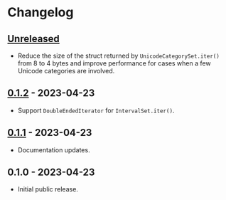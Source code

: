 # Changelog

## [Unreleased]

- Reduce the size of the struct returned by `UnicodeCategorySet.iter()` from 8 to 4 bytes and improve performance for
  cases when a few Unicode categories are involved.

## [0.1.2] - 2023-04-23

- Support `DoubleEndedIterator` for `IntervalSet.iter()`.

## [0.1.1] - 2023-04-23

- Documentation updates.

## 0.1.0 - 2023-04-23

- Initial public release.

[Unreleased]: https://github.com/Stranger6667/unicode-intervals/compare/rust-v0.1.2...HEAD
[0.1.2]: https://github.com/Stranger6667/unicode-intervals/compare/rust-v0.1.1...rust-v0.1.2
[0.1.1]: https://github.com/Stranger6667/unicode-intervals/compare/rust-v0.1.0...rust-v0.1.1
